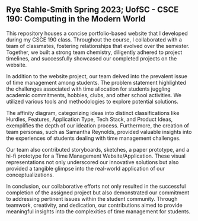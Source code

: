 Rye Stahle-Smith
Spring 2023; UofSC - CSCE 190: Computing in the Modern World
------------------------------------------------------------

This repository houses a concise portfolio-based website that I developed during my CSCE 190 class. Throughout the course, I 
collaborated with a team of classmates, fostering relationships that evolved over the semester. Together, we built a strong team
chemistry, diligently adhered to project timelines, and successfully showcased our completed projects on the website.

In addition to the website project, our team delved into the prevalent issue of time management among students. The problem statement 
highlighted the challenges associated with time allocation for students juggling academic commitments, hobbies, clubs, and other school 
activities. We utilized various tools and methodologies to explore potential solutions.

The affinity diagram, categorizing ideas into distinct classifications like Hurdles, Features, Application Type, Tech Stack, and Product Ideas, 
exemplifies the depth of our ideation process. Furthermore, the creation of team personas, such as Samantha Reynolds, provided valuable insights 
into the experiences of students dealing with time management challenges.

Our team also contributed storyboards, sketches, a paper prototype, and a hi-fi prototype for a Time Management Website/Application. 
These visual representations not only underscored our innovative solutions but also provided a tangible glimpse into the real-world application
of our conceptualizations.

In conclusion, our collaborative efforts not only resulted in the successful completion of the assigned project but also demonstrated
our commitment to addressing pertinent issues within the student community. Through teamwork, creativity, and dedication, our contributions
aimed to provide meaningful insights into the complexities of time management for students.
